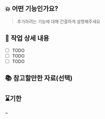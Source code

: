 ## 💥 어떤 기능인가요?

> 추가하려는 기능에 대해 간결하게 설명해주세요

## 👀 작업 상세 내용

- [ ] TODO
- [ ] TODO
- [ ] TODO

## 📚 참고할만한 자료(선택)


## ⌛기한
~
